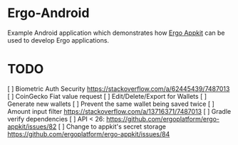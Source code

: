 # Ergo-Android

Example Android application which demonstrates how [Ergo
Appkit](https://github.com/aslesarenko/ergo-appkit) can be used to develop Ergo applications.


# TODO
[ ] Biometric Auth Security https://stackoverflow.com/a/62445439/7487013
[ ] CoinGecko Fiat value request
[ ] Edit/Delete/Export for Wallets
[ ] Generate new wallets
[ ] Prevent the same wallet being saved twice
[ ] Amount input filter https://stackoverflow.com/a/13716371/7487013
[ ] Gradle verify dependencies
[ ] API < 26: https://github.com/ergoplatform/ergo-appkit/issues/82
[ ] Change to appkit's secret storage https://github.com/ergoplatform/ergo-appkit/issues/84